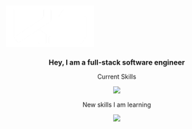 <div style="display: flex">
<div align=center>
<img src="V4-(White).png" style="width: 200px" /> 
</div>
</div>
<div align=center>
  <h1 style="font-size: 16px">Hey, I am a full-stack software engineer</h1>
  <p>Current Skills</p>
<img src="https://skills.thijs.gg/icons?i=html,css,js,git,react,nodejs,express,mongodb,figma"/>
  <p>New skills I am learning</P>
  <img src="https://skills.thijs.gg/icons?i=ts,nextjs,"/>
</div>

<!--
**xhundo/xhundo** is a ✨ _special_ ✨ repository because its `README.md` (this file) appears on your GitHub profile.

Here are some ideas to get you started:

- 🔭 I’m currently working on ...
- 🌱 I’m currently learning ...
- 👯 I’m looking to collaborate on ...
- 🤔 I’m looking for help with ...
- 💬 Ask me about ...
- 📫 How to reach me: ...
- 😄 Pronouns: ...
- ⚡ Fun fact: ...
-->
